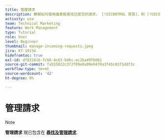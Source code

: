 ```yaml
---
title: 管理請求
description: 瞭解如何使用儀表板尋找已提交的請求， [!UICONTROL 首頁]，則 [!UICONTROL 請求] 區域，或 [!UICONTROL 團隊] 頁面位置 [!DNL  Workfront].
activity: use
team: Technical Marketing
feature: Work Management
type: Tutorial
role: User
level: Beginner
thumbnail: manage-incoming-requests.jpeg
jira: KT-10154
hidefromtoc: true
exl-id: df831816-fc60-4c63-b46c-ec2ba49fb061
source-git-commit: fa555822c372f09e0a99e9470a3f45c03f1ddf3c
workflow-type: tm+mt
source-wordcount: '42'
ht-degree: 0%

---
```


# 管理請求

>[!NOTE]
>
>**管理請求** 現已包含在 **[尋找及管理請求](https://experienceleague.adobe.com/docs/workfront-learn/tutorials-workfront/manage-work/issues-requests/find-requests.html)**.

